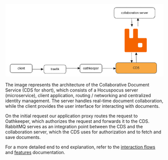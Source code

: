 ![](architecture.png)

The image represents the architecture of the Collaborative Document Service (CDS for short), which consists of a Hocuspocus server (microservice),
client application, routing / networking and centralized identity management.
The server handles real-time document collaboration, while the client provides the user interface for interacting with documents.

On the initial request our application proxy routes the request to Oathkeeper, which authorizes the request and forwards it to the CDS.
RabbitMQ serves as an integration point between the CDS and the collaboration server, which the CDS uses for authorization and to fetch and save documents.

For a more detailed end to end explanation, refer to the [interaction flows](interaction-flows.md) and [features](features.md) documentation.
